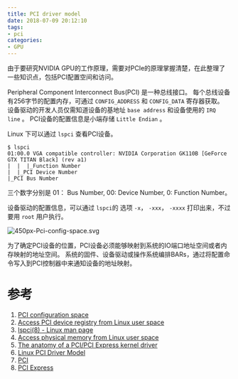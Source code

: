 ```yaml
---
title: PCI driver model
date: 2018-07-09 20:12:10
tags:
- pci
categories:
- GPU
---
```

由于要研究NVIDIA GPU的工作原理，需要对PCIe的原理掌握清楚，在此整理了一些知识点，包括PCI配置空间和访问。
<!-- more -->

Peripheral Component Interconnect Bus(PCI) 是一种总线接口。
每个总线设备有256字节的配置内存，可通过 `CONFIG_ADDRESS` 和 `CONFIG_DATA` 寄存器获取。
设备驱动的开发人员仅需知道设备的基地址 `base address` 和设备使用的 `IRQ line` 。
PCI设备的配置信息是小端存储 `Little Endian` 。

Linux 下可以通过 `lspci` 查看PCI设备。

```
$ lspci
01:00.0 VGA compatible controller: NVIDIA Corporation GK110B [GeForce GTX TITAN Black] (rev a1)
|  |  |_Function Number
|  |_PCI Device Number
|_PCI Bus Number
```
三个数字分别是 01： Bus Number, 00: Device Number, 0: Function Number。

设备驱动的配置信息，可以通过 `lspci`的 选项 `-x`， `-xxx`， `-xxxx` 打印出来，不过要用 `root` 用户执行。


![450px-Pci-config-space.svg](../PCI-driver-model/450px-Pci-config-space.svg.png)

为了确定PCI设备的位置，PCI设备必须能够映射到系统的IO端口地址空间或者内存映射的地址空间。
系统的固件、设备驱动或操作系统编排BARs，通过将配置命令写入到PCI控制器中来通知设备的地址映射。






# 参考
1. [PCI configuration space](https://en.wikipedia.org/wiki/PCI_configuration_space)
2. [Access PCI device registry from Linux user space](https://falsinsoft.blogspot.com/2017/09/access-pci-device-registry-from-linux.html)
3. [lspci(8) - Linux man page](https://linux.die.net/man/8/lspci)
4. [Access physical memory from Linux user space](https://falsinsoft.blogspot.com/2013/10/access-physical-memory-in-linux.html)
5. [The anatomy of a PCI/PCI Express kernel driver](http://haifux.org/lectures/256/haifux-pcie.pdf)
6. [Linux PCI Driver Model](http://linuxkernel51.blogspot.com/2012/08/linux-pci-driver-model.html)
7. [PCI](https://wiki.osdev.org/PCI)
8. [PCI Express](https://wiki.osdev.org/PCI_Express)

